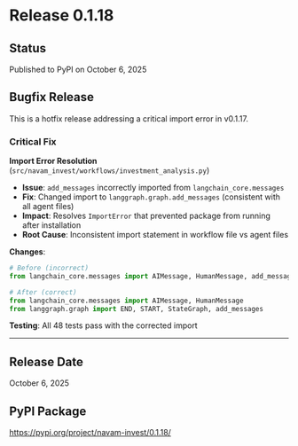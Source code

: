 # Release 0.1.18

## Status
Published to PyPI on October 6, 2025

## Bugfix Release

This is a hotfix release addressing a critical import error in v0.1.17.

### Critical Fix

**Import Error Resolution** (`src/navam_invest/workflows/investment_analysis.py`)
- **Issue**: `add_messages` incorrectly imported from `langchain_core.messages`
- **Fix**: Changed import to `langgraph.graph.add_messages` (consistent with all agent files)
- **Impact**: Resolves `ImportError` that prevented package from running after installation
- **Root Cause**: Inconsistent import statement in workflow file vs agent files

**Changes**:
```python
# Before (incorrect)
from langchain_core.messages import AIMessage, HumanMessage, add_messages

# After (correct)
from langchain_core.messages import AIMessage, HumanMessage
from langgraph.graph import END, START, StateGraph, add_messages
```

**Testing**: All 48 tests pass with the corrected import

---

## Release Date
October 6, 2025

## PyPI Package
https://pypi.org/project/navam-invest/0.1.18/
